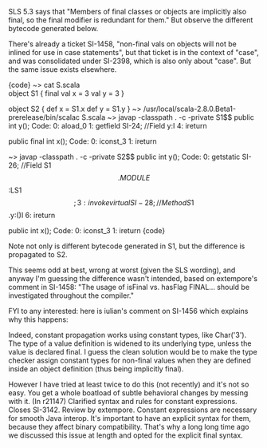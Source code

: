  SLS 5.3 says that "Members of final classes or objects are implicitly also final, so the final modifier is redundant for them." But observe the different bytecode generated below.

There's already a ticket SI-1458, "non-final vals on objects will not be inlined for use in case statements", but that ticket is in the context of "case", and was consolidated under SI-2398, which is also only about "case". But the same issue exists elsewhere.

{code}
  ~> cat S.scala                                               
object S1 {
  final val x = 3
  val y = 3
}

object S2 {
  def x = S1.x
  def y = S1.y
}
  ~> /usr/local/scala-2.8.0.Beta1-prerelease/bin/scalac S.scala
  ~> javap -classpath . -c -private S1\$$
public int y();
  Code:
   0:	aload_0
   1:	getfield	SI-24; //Field y:I
   4:	ireturn

public final int x();
  Code:
   0:	iconst_3
   1:	ireturn

  ~> javap -classpath . -c -private S2\$$
public int y();
  Code:
   0:	getstatic	SI-26; //Field S1$$.MODULE$$:LS1$$;
   3:	invokevirtual	SI-28; //Method S1$$.y:()I
   6:	ireturn

public int x();
  Code:
   0:	iconst_3
   1:	ireturn
{code}

Note not only is different bytecode generated in S1, but the difference is propagated to S2.

This seems odd at best, wrong at worst (given the SLS wording), and anyway I'm guessing the difference wasn't intended, based on extempore's comment in SI-1458: "The usage of isFinal vs. hasFlag FINAL... should be investigated throughout the compiler."

FYI to any interested: here is iulian's comment on SI-1456 which explains why this happens:

Indeed, constant propagation works using constant types, like Char('3'). The type of a value definition is widened to its underlying type, unless the value is declared final. I guess the clean solution would be to make the type checker assign constant types for non-final values when they are defined inside an object definition (thus being implicitly final).

However I have tried at least twice to do this (not recently) and it's not so easy.  You get a whole boatload of subtle behavioral changes by messing with it.
(In r21147) Clarified syntax and rules for constant expressions. Closes SI-3142. Review by extempore.
Constant expressions are necessary for smooth Java interop. It's important to have an explicit syntax for them, because they affect binary compatibility. That's why a long long time ago we discussed this issue at length and opted for the explicit final syntax.

